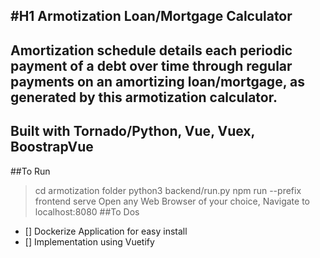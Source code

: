 #H1 Armotization Loan/Mortgage Calculator
---
Amortization schedule details each periodic payment of a debt over time through regular payments on an amortizing loan/mortgage, as generated by this armotization calculator.
---
**Built with Tornado/Python, Vue, Vuex, BoostrapVue**
---
##To Run
> cd armotization folder
> python3 backend/run.py
> npm run --prefix frontend serve
> Open any Web Browser of your choice, Navigate to localhost:8080
##To Dos
- [] Dockerize Application for easy install
- [] Implementation using Vuetify